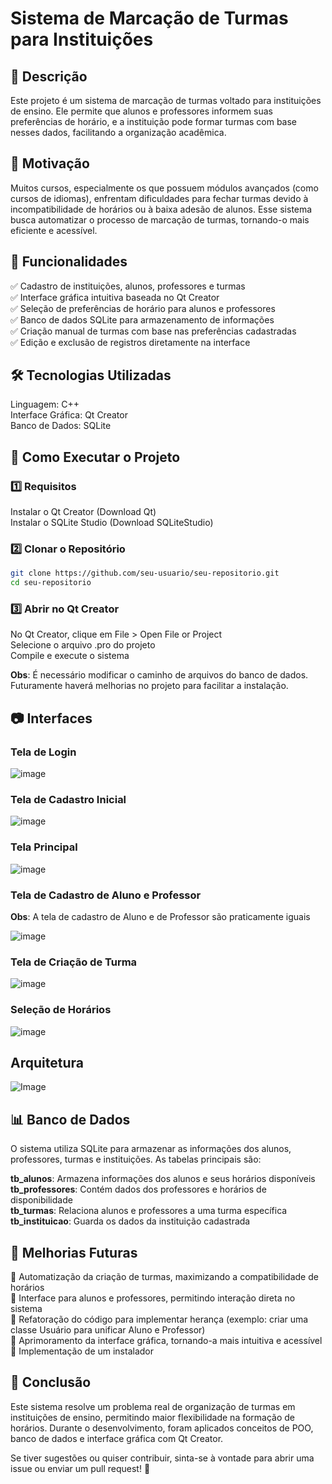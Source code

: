 # Sistema de Marcação de Turmas para Instituições

## 📌 Descrição

Este projeto é um sistema de marcação de turmas voltado para instituições de ensino. Ele permite que alunos e professores informem suas preferências de horário, e a instituição pode formar turmas com base nesses dados, facilitando a organização acadêmica.

## 🎯 Motivação

Muitos cursos, especialmente os que possuem módulos avançados (como cursos de idiomas), enfrentam dificuldades para fechar turmas devido à incompatibilidade de horários ou à baixa adesão de alunos. Esse sistema busca automatizar o processo de marcação de turmas, tornando-o mais eficiente e acessível.

## 🔧 Funcionalidades

✅ Cadastro de instituições, alunos, professores e turmas  
✅ Interface gráfica intuitiva baseada no Qt Creator  
✅ Seleção de preferências de horário para alunos e professores  
✅ Banco de dados SQLite para armazenamento de informações  
✅ Criação manual de turmas com base nas preferências cadastradas  
✅ Edição e exclusão de registros diretamente na interface  

## 🛠️ Tecnologias Utilizadas

Linguagem: C++  
Interface Gráfica: Qt Creator  
Banco de Dados: SQLite  

## 🚀 Como Executar o Projeto

### 1️⃣ Requisitos  
Instalar o Qt Creator (Download Qt)  
Instalar o SQLite Studio (Download SQLiteStudio)  

### 2️⃣ Clonar o Repositório  
```bash
git clone https://github.com/seu-usuario/seu-repositorio.git
cd seu-repositorio
```

### 3️⃣ Abrir no Qt Creator  

No Qt Creator, clique em File > Open File or Project  
Selecione o arquivo .pro do projeto  
Compile e execute o sistema  

**Obs**: É necessário modificar o caminho de arquivos do banco de dados. Futuramente haverá melhorias no projeto para facilitar a instalação.

## 📷 Interfaces

### Tela de Login  
![image](https://github.com/user-attachments/assets/0b494d89-2adb-4835-b023-5ebbc2776d30)
 

### Tela de Cadastro Inicial
![image](https://github.com/user-attachments/assets/81f80252-ec77-40ab-934c-29d2764ac655)


### Tela Principal  
![image](https://github.com/user-attachments/assets/5e57fb74-69c9-45b1-9e7c-a473595c4bd5)


### Tela de Cadastro de Aluno e Professor

**Obs**: A tela de cadastro de Aluno e de Professor são praticamente iguais

![image](https://github.com/user-attachments/assets/dcf82f3d-e5b3-4500-b435-95fe3ed4f50b)


### Tela de Criação de Turma
![image](https://github.com/user-attachments/assets/f41b5084-9fb7-48d8-ad38-3c98203e9a4d)


### Seleção de Horários
![image](https://github.com/user-attachments/assets/5eef0bc6-db56-4952-8d89-cfc55cc2a470)


## Arquitetura  
![Image](https://github.com/user-attachments/assets/bfd1663b-3461-43f2-8860-4d55a4b4fc0e)  

## 📊 Banco de Dados

O sistema utiliza SQLite para armazenar as informações dos alunos, professores, turmas e instituições. As tabelas principais são:

**tb_alunos**: Armazena informações dos alunos e seus horários disponíveis  
**tb_professores**: Contém dados dos professores e horários de disponibilidade  
**tb_turmas**: Relaciona alunos e professores a uma turma específica  
**tb_instituicao**: Guarda os dados da instituição cadastrada  

## 🔄 Melhorias Futuras

🔹 Automatização da criação de turmas, maximizando a compatibilidade de horários  
🔹 Interface para alunos e professores, permitindo interação direta no sistema  
🔹 Refatoração do código para implementar herança (exemplo: criar uma classe Usuário para unificar Aluno e Professor)  
🔹 Aprimoramento da interface gráfica, tornando-a mais intuitiva e acessível  
🔹 Implementação de um instalador  

## 📌 Conclusão

Este sistema resolve um problema real de organização de turmas em instituições de ensino, permitindo maior flexibilidade na formação de horários. Durante o desenvolvimento, foram aplicados conceitos de POO, banco de dados e interface gráfica com Qt Creator.

Se tiver sugestões ou quiser contribuir, sinta-se à vontade para abrir uma issue ou enviar um pull request! 🚀
